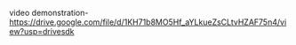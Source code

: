 video demonstration-https://drive.google.com/file/d/1KH71b8MO5Hf_aYLkueZsCLtvHZAF75n4/view?usp=drivesdk
